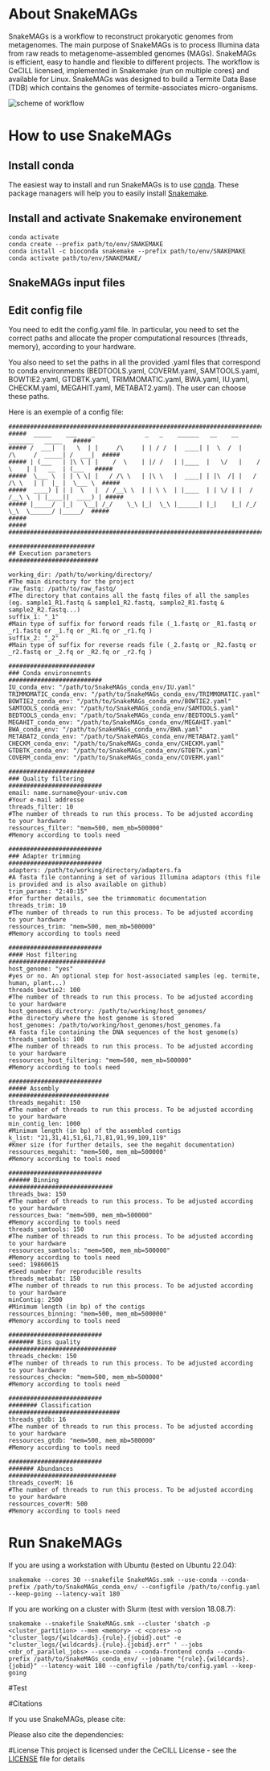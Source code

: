 # About SnakeMAGs
SnakeMAGs is a workflow to reconstruct prokaryotic genomes from metagenomes. The main purpose of SnakeMAGs is to process Illumina data from raw reads to metagenome-assembled genomes (MAGs).
SnakeMAGs is efficient, easy to handle and flexible to different projects. The workflow is CeCILL licensed, implemented in Snakemake (run on multiple cores) and available for Linux.
SnakeMAGs was designed to build a Termite Data Base (TDB) which contains the genomes of termite-associates micro-organisms.

![scheme of workflow](SnakeMAGs_schema.png?raw=true)

# How to use SnakeMAGs
## Install conda
The easiest way to install and run SnakeMAGs is to use [conda](https://www.anaconda.com/products/distribution). These package managers will help you to easily install [Snakemake](https://snakemake.readthedocs.io/en/stable/getting_started/installation.html).

## Install and activate Snakemake environement
```
conda activate
conda create --prefix path/to/env/SNAKEMAKE
conda install -c bioconda snakemake --prefix path/to/env/SNAKEMAKE
conda activate path/to/env/SNAKEMAKE/
```
## SnakeMAGs input files

## Edit config file
You need to edit the config.yaml file. In particular, you need to set the correct paths and allocate the proper computational resources (threads, memory), according to your hardware. 

You also need to set the paths in all the provided .yaml files that correspond to conda environments (BEDTOOLS.yaml, COVERM.yaml, SAMTOOLS.yaml, BOWTIE2.yaml, GTDBTK.yaml, TRIMMOMATIC.yaml, BWA.yaml, IU.yaml, CHECKM.yaml, MEGAHIT.yaml, METABAT2.yaml). The user can choose these paths.

Here is an exemple of a config file:

```
#####################################################################################################
#####  _____    ___    _              _   _    ______   __    __              _______   _____   #####
##### /  ___|  |   \  | |     /\     | | / /  |  ____| |  \  /  |     /\     /  _____| /  ___|  #####
##### | (___   | |\ \ | |    /  \    | |/ /   | |____  |   \/   |    /  \    | |   __  | (___   #####
#####  \___ \  | | \ \| |   / /\ \   | |\ \   |  ____| | |\  /| |   / /\ \   | |  |_ |  \___ \  #####
#####  ____) | | |  \   |  / /__\ \  | | \ \  | |____  | | \/ | |  / /__\ \  | |____||  ____) | #####
##### |_____/  |_|   \__| /_/    \_\ |_|  \_\ |______| |_|    |_| /_/    \_\  \______/ |_____/  #####
#####                                                                                           #####
#####################################################################################################

########################
## Execution parameters
#########################

working_dir: /path/to/working/directory/                                 #The main directory for the project
raw_fastq: /path/to/raw_fastq/                                           #The directory that contains all the fastq files of all the samples (eg. sample1_R1.fastq & sample1_R2.fastq, sample2_R1.fastq & sample2_R2.fastq...)
suffix_1: "_1"                                                           #Main type of suffix for forword reads file (_1.fastq or _R1.fastq or _r1.fastq or _1.fq or _R1.fq or _r1.fq )
suffix_2: "_2"                                                           #Main type of suffix for reverse reads file (_2.fastq or _R2.fastq or _r2.fastq or _2.fq or _R2.fq or _r2.fq )

########################
### Conda environnemnts
##########################
IU_conda_env: "/path/to/SnakeMAGs_conda_env/IU.yaml"
TRIMMOMATIC_conda_env: "/path/to/SnakeMAGs_conda_env/TRIMMOMATIC.yaml"
BOWTIE2_conda_env: "/path/to/SnakeMAGs_conda_env/BOWTIE2.yaml"
SAMTOOLS_conda_env: "/path/to/SnakeMAGs_conda_env/SAMTOOLS.yaml"
BEDTOOLS_conda_env: "/path/to/SnakeMAGs_conda_env/BEDTOOLS.yaml"
MEGAHIT_conda_env: "/path/to/SnakeMAGs_conda_env/MEGAHIT.yaml"
BWA_conda_env: "/path/to/SnakeMAGs_conda_env/BWA.yaml"
METABAT2_conda_env: "/path/to/SnakeMAGs_conda_env/METABAT2.yaml"
CHECKM_conda_env: "/path/to/SnakeMAGs_conda_env/CHECKM.yaml"
GTDBTK_conda_env: "/path/to/SnakeMAGs_conda_env/GTDBTK.yaml"
COVERM_conda_env: "/path/to/SnakeMAGs_conda_env/COVERM.yaml"

########################
### Quality filtering
##########################
email: name.surname@your-univ.com                                        #Your e-mail addresse
threads_filter: 10                                                       #The number of threads to run this process. To be adjusted according to your hardware
ressources_filter: "mem=500, mem_mb=500000"                              #Memory according to tools need

##########################
### Adapter trimming
##########################
adapters: /path/to/working/directory/adapters.fa                         #A fasta file contanning a set of various Illumina adaptors (this file is provided and is also available on github)
trim_params: "2:40:15"                                                   #for further details, see the trimmomatic documentation
threads_trim: 10                                                         #The number of threads to run this process. To be adjusted according to your hardware
ressources_trim: "mem=500, mem_mb=500000"                                #Memory according to tools need

##########################
#### Host filtering
###########################
host_genome: "yes"                                                      #yes or no. An optional step for host-associated samples (eg. termite, human, plant...)
threads_bowtie2: 100                                                    #The number of threads to run this process. To be adjusted according to your hardware
host_genomes_directrory: /path/to/working/host_genomes/                 #the directory where the host genome is stored
host_genomes: /path/to/working/host_genomes/host_genomes.fa             #A fasta file containing the DNA sequences of the host genome(s)
threads_samtools: 100                                                   #The number of threads to run this process. To be adjusted according to your hardware
ressources_host_filtering: "mem=500, mem_mb=500000"                     #Memory according to tools need

##########################
##### Assembly
############################
threads_megahit: 150                                                   #The number of threads to run this process. To be adjusted according to your hardware
min_contig_len: 1000                                                   #Minimum length (in bp) of the assembled contigs
k_list: "21,31,41,51,61,71,81,91,99,109,119"                           #Kmer size (for further details, see the megahit documentation)
ressources_megahit: "mem=500, mem_mb=500000"                           #Memory according to tools need

##########################
###### Binning
#############################
threads_bwa: 150                                                       #The number of threads to run this process. To be adjusted according to your hardware
ressources_bwa: "mem=500, mem_mb=500000"                               #Memory according to tools need
threads_samtools: 150                                                  #The number of threads to run this process. To be adjusted according to your hardware
ressources_samtools: "mem=500, mem_mb=500000"                          #Memory according to tools need
seed: 19860615                                                         #Seed number for reproducible results
threads_metabat: 150                                                   #The number of threads to run this process. To be adjusted according to your hardware
minContig: 2500                                                        #Minimum length (in bp) of the contigs
ressources_binning: "mem=500, mem_mb=500000"                           #Memory according to tools need

##########################
####### Bins quality
##############################
threads_checkm: 150                                                    #The number of threads to run this process. To be adjusted according to your hardware
ressources_checkm: "mem=500, mem_mb=500000"                            #Memory according to tools need

##########################
######## Classification
###############################
threads_gtdb: 16                                                       #The number of threads to run this process. To be adjusted according to your hardware
ressources_gtdb: "mem=500, mem_mb=500000"                              #Memory according to tools need

##########################
####### Abundances
##############################
threads_coverM: 16                                                     #The number of threads to run this process. To be adjusted according to your hardware
ressources_coverM: 500                                                 #Memory according to tools need
```
# Run SnakeMAGs
If you are using a workstation with Ubuntu (tested on Ubuntu 22.04):
```{bash}
snakemake --cores 30 --snakefile SnakeMAGs.smk --use-conda --conda-prefix /path/to/SnakeMAGs_conda_env/ --configfile /path/to/config.yaml --keep-going --latency-wait 180
```

If you are working on a cluster with Slurm (test with version 18.08.7):
```{bash}
snakemake --snakefile SnakeMAGs.smk --cluster 'sbatch -p <cluster_partition> --mem <memory> -c <cores> -o "cluster_logs/{wildcards}.{rule}.{jobid}.out" -e "cluster_logs/{wildcards}.{rule}.{jobid}.err" ' --jobs <nbr_of_parallel_jobs> --use-conda --conda-frontend conda --conda-prefix /path/to/SnakeMAGs_conda_env/ --jobname "{rule}.{wildcards}.{jobid}" --latency-wait 180 --configfile /path/to/config.yaml --keep-going
```

#Test

#Citations

If you use SnakeMAGs, please cite:

Please also cite the dependencies:

#License
This project is licensed under the CeCILL License - see the [LICENSE]() file for details


